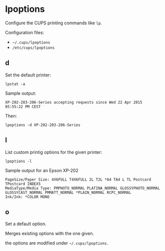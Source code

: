 # lpoptions

Configure the CUPS printing commands like `lp`.

Configuration files:

- `~/.cups/lpoptions`
- `/etc/cups/lpoptions`

## d

Set the default printer:

    lpstat -a

Sample output:

    XP-202-203-206-Series accepting requests since Wed 22 Apr 2015 05:55:22 PM CEST

Then:

    lpoptions -d XP-202-203-206-Series

## l

List custom printig options for the given printer:

    lpoptions -l

Sample output for an Epson XP-202

    PageSize/Paper Size: 4X6FULL T4X6FULL 2L T2L *A4 TA4 L TL Postcard TPostcard INDEX5
    MediaType/Media Type: PMPHOTO_NORMAL PLATINA_NORMAL GLOSSYPHOTO_NORMAL GLOSSYCAST_NORMAL PMMATT_NORMAL *PLAIN_NORMAL RCPC_NORMAL
    Ink/Ink: *COLOR MONO

## o

Set a default option.

Merges existing options with the one given.

the options are modified under `~/.cups/lpoptions`.
